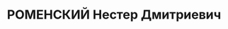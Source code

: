 ---
title: РОМЕНСКИЙ Нестер Дмитриевич
description: '1893 року народження, м. Артемівськ Донецької області, українець, освіта
  початкова, член ВКП(б). Робітник цементного заводу. Проживав: сел. Амвросіївка Донецької
  області, вул. Сталіна, буд. № 12.

  Заарештований 7 вересня 1937 року. Виїзною сесією військової колегії Верховного
  Суду СРСР у м. Сталіно (м. Донецьк) 2 грудня 1937 року засуджений до розстрілу з
  конфіскацією майна. Вирок приведений до виконання 3 грудня 1937 року у м. Сталіно.

  Реабілітований у 1958 році.'
---